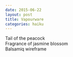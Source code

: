 ```yaml
---
date: 2015-06-22
layout: post
title: Vapourware
categories: haiku
---
```


Tail of the peacock  
Fragrance of jasmine blossom  
Balsamiq wireframe
